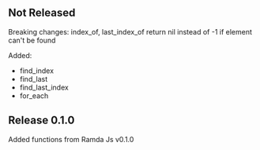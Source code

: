 Not Released
---------------

Breaking changes: index_of, last_index_of return nil instead of -1 if element can't be found

Added:

* find_index
* find_last
* find_last_index
* for_each

Release 0.1.0
---------------
Added functions from Ramda Js v0.1.0
